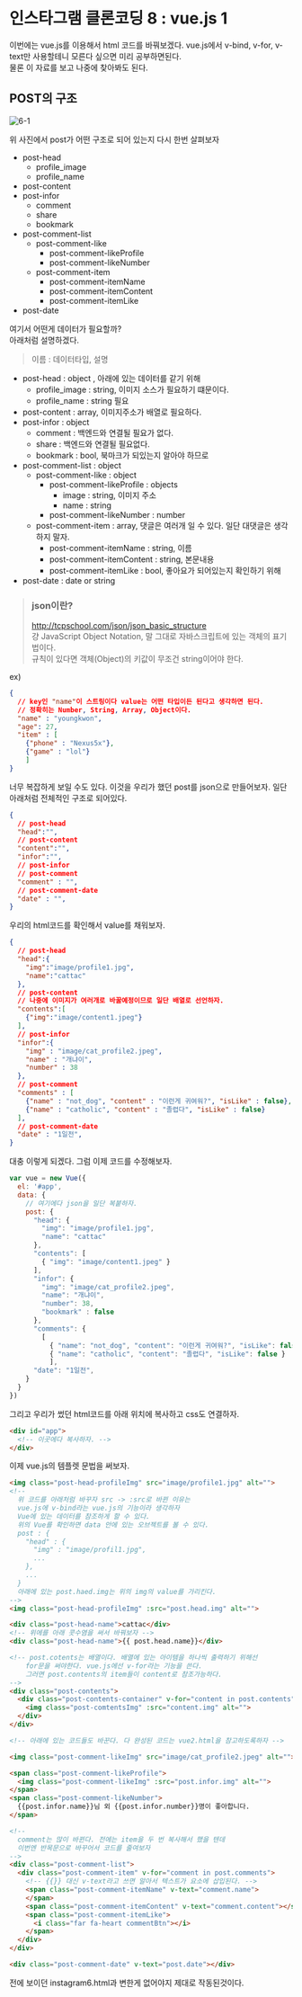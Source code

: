 # 인스타그램 클론코딩 8 : vue.js 1
이번에는 vue.js를 이용해서 html 코드를 바꿔보겠다.
vue.js에서 
v-bind, v-for, v-text만 사용할테니 모른다 싶으면 미리 공부하면된다.  
물론 이 자료를 보고 나중에 찾아봐도 된다.
## POST의 구조
![6-1](study/6-1.png)

위 사진에서 post가 어떤 구조로 되어 있는지 다시 한번 살펴보자

- post-head
  - profile_image
  - profile_name
- post-content
- post-infor
  - comment
  - share
  - bookmark
- post-comment-list
  - post-comment-like
    - post-comment-likeProfile
    - post-comment-likeNumber
  - post-comment-item
    - post-comment-itemName
    - post-comment-itemContent
    - post-comment-itemLike
- post-date

여기서 어떤게 데이터가 필요할까?  
아래처럼 설명하겠다. 
> 이름 : 데이터타입, 설명

- post-head : object , 아래에 있는 데이터를 같기 위해
  - profile_image : string, 이미지 소스가 필요하기 떄문이다.
  - profile_name : string 필요
- post-content : array, 이미지주소가 배열로 필요하다.
- post-infor : object
  - comment : 백엔드와 연결될 필요가 없다.
  - share : 백엔드와 연결될 필요없다.
  - bookmark : bool, 북마크가 되있는지 알아야 하므로 
- post-comment-list : object
  - post-comment-like : object
    - post-comment-likeProfile : objects
      - image : string, 이미지 주소
      - name : string
    - post-comment-likeNumber : number
  - post-comment-item : array, 댓글은 여러개 일 수 있다. 일단 대댓글은 생각하지 말자.
    - post-comment-itemName :  string, 이름
    - post-comment-itemContent : string, 본문내용
    - post-comment-itemLike : bool, 좋아요가 되어있는지 확인하기 위해
- post-date : date or string

> ### json이란?
> http://tcpschool.com/json/json_basic_structure  
> 걍 JavaScript Object Notation, 말 그대로 자바스크립트에 있는 객체의 표기법이다.  
> 규칙이 있다면 객체(Object)의 키값이 무조건 string이어야 한다.
> 
ex)
```json
{
  // key인 "name"이 스트링이다 value는 어떤 타입이든 된다고 생각하면 된다.
  // 정확히는 Number, String, Array, Object이다.
  "name" : "youngkwon", 
  "age": 27, 
  "item" : [
    {"phone" : "Nexus5x"}, 
    {"game" : "lol"}
    ]
}
```

너무 복잡하게 보일 수도 있다. 이것을 우리가 했던 post를 json으로 만들어보자.
일단 아래처럼 전체적인 구조로 되어있다.
```json
{
  // post-head
  "head":"",
  // post-content
  "content":"",
  "infor":"",
  // post-infor
  // post-comment
  "comment" : "",
  // post-comment-date
  "date" : "",
}
``` 

우리의 html코드를 확인해서 value를 채워보자.
```json
{
  // post-head
  "head":{
    "img":"image/profile1.jpg",
    "name":"cattac"
  },
  // post-content
  // 나중에 이미지가 여러개로 바꿀예정이므로 일단 배열로 선언하자.
  "contents":[
    {"img":"image/content1.jpeg"}
  ],
  // post-infor
  "infor":{
    "img" : "image/cat_profile2.jpeg",
    "name" : "개냐이",
    "number" : 38
  },
  // post-comment
  "comments" : [
    {"name" : "not_dog", "content" : "이런게 귀여워?", "isLike" : false},
    {"name" : "catholic", "content" : "졸렵다", "isLike" : false}
  ],
  // post-comment-date
  "date" : "1일전",
}
```
대충 이렇게 되겠다. 그럼 이제 코드를 수정해보자.
```js
var vue = new Vue({
  el: '#app',
  data: {
    // 여기에다 json을 일단 복붙하자.
    post: {
      "head": {
        "img": "image/profile1.jpg",
        "name": "cattac"
      },
      "contents": [
        { "img": "image/content1.jpeg" }
      ],
      "infor": {
        "img": "image/cat_profile2.jpeg",
        "name": "개냐이",
        "number": 38,
        "bookmark" : false
      },
      "comments": {
        [
          { "name": "not_dog", "content": "이런게 귀여워?", "isLike": false },
          { "name": "catholic", "content": "졸렵다", "isLike": false }
          ],
      "date": "1일전",
    }
  }
})
```
그리고 우리가 썼던 html코드를 아래 위치에 복사하고 css도 연결하자.
```html
<div id="app">
  <!-- 이곳에다 복사하자. -->
</div>
```

이제 vue.js의 템플렛 문법을 써보자.
```html
<img class="post-head-profileImg" src="image/profile1.jpg" alt="">
<!-- 
  위 코드를 아래처럼 바꾸자 src -> :src로 바뀐 이유는
  vue.js에 v-bind라는 vue.js의 기능이라 생각하자
  Vue에 있는 데이터를 참조하게 할 수 있다.
  위의 Vue를 확인하면 data 안에 있는 오브젝트를 볼 수 있다.
  post : {
    "head" : {
      "img" : "image/profil1.jpg",
      ...
    },
    ...
  }
  아래에 있는 post.haed.img는 위의 img의 value를 가리킨다.
-->
<img class="post-head-profileImg" :src="post.head.img" alt="">

<div class="post-head-name">cattac</div>
<!-- 위에를 아래 콧수염을 써서 바꿔보자 -->
<div class="post-head-name">{{ post.head.name}}</div>

<!-- post.cotents는 배열이다. 배열에 있는 아이템을 하나씩 출력하기 위해선
    for문을 써야한다. vue.js에선 v-for라는 기능을 쓴다.
    그러면 post.contents의 item들이 content로 참조가능하다.      
-->
<div class="post-contents">
  <div class="post-contents-container" v-for="content in post.contents" >
    <img class="post-comtentsImg" :src="content.img" alt="">
  </div>
</div>

<!-- 아래에 있는 코드들도 바꾼다. 다 완성된 코드는 vue2.html을 참고하도록하자 -->

<img class="post-comment-likeImg" src="image/cat_profile2.jpeg" alt="">

<span class="post-comment-likeProfile">
  <img class="post-comment-likeImg" :src="post.infor.img" alt="">
</span>
<span class="post-comment-likeNumber">
  {{post.infor.name}}님 외 {{post.infor.number}}명이 좋아합니다.
</span>

<!-- 
  comment는 많이 바뀐다. 전에는 item을 두 번 복사해서 했을 텐데
  이번엔 반목문으로 바꾸어서 코드를 줄여보자
-->
<div class="post-comment-list">
  <div class="post-comment-item" v-for="comment in post.comments">
    <!-- {{}} 대신 v-text라고 쓰면 알아서 텍스트가 요소에 삽입된다. -->
    <span class="post-comment-itemName" v-text="comment.name">
    </span>
    <span class="post-comment-itemContent" v-text="comment.content"></span>
    <span class="post-comment-itemLike">
      <i class="far fa-heart commentBtn"></i>
    </span>
  </div>
</div>

<div class="post-comment-date" v-text="post.date"></div>
```
전에 보이던 instagram6.html과 변한게 없어야지 제대로 작동된것이다.
